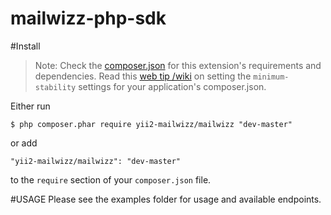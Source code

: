 mailwizz-php-sdk
================
#Install
> Note: Check the [composer.json](https://github.com/kartik-v/yii2-date-range/blob/master/composer.json) for this extension's requirements and dependencies. 
Read this [web tip /wiki](http://webtips.krajee.com/setting-composer-minimum-stability-application/) on setting the `minimum-stability` settings for your application's composer.json.

Either run

```
$ php composer.phar require yii2-mailwizz/mailwizz "dev-master"
```

or add

```
"yii2-mailwizz/mailwizz": "dev-master"
```
to the ```require``` section of your `composer.json` file.

#USAGE 
Please see the examples folder for usage and available endpoints.
